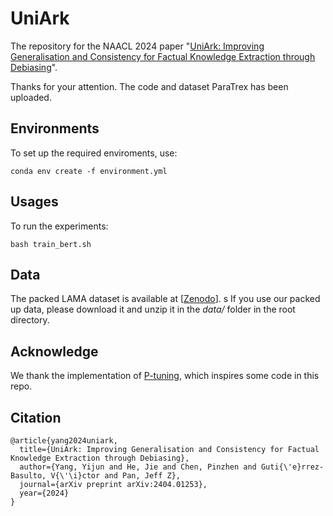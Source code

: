 # UniArk
The repository for the NAACL 2024 paper "[UniArk: Improving Generalisation and Consistency for Factual Knowledge Extraction through Debiasing](https://arxiv.org/abs/2404.01253)".

Thanks for your attention. The code and dataset ParaTrex has been uploaded.

## Environments
To set up the required enviroments, use:

```
conda env create -f environment.yml 
```

## Usages
To run the experiments: 

```
bash train_bert.sh
```

## Data

The packed LAMA dataset is available at [[Zenodo](https://zenodo.org/record/5578210/files/P-tune_LAMA.tar.gz?download=1)].
s
If you use our packed up data, please download it and unzip it in the *data/* folder in the root directory.

## Acknowledge

We thank the implementation of [P-tuning](https://github.com/THUDM/P-tuning/tree/main/LAMA), which inspires some code in this repo.

## Citation
```
@article{yang2024uniark,
  title={UniArk: Improving Generalisation and Consistency for Factual Knowledge Extraction through Debiasing},
  author={Yang, Yijun and He, Jie and Chen, Pinzhen and Guti{\'e}rrez-Basulto, V{\'\i}ctor and Pan, Jeff Z},
  journal={arXiv preprint arXiv:2404.01253},
  year={2024}
}
```